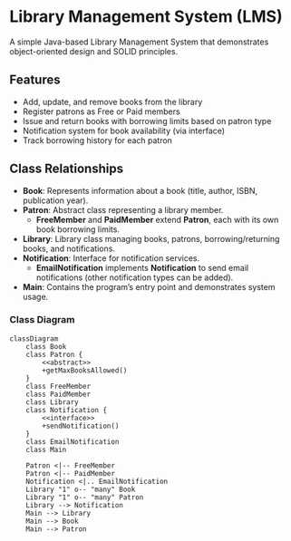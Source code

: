 # Library Management System (LMS)

A simple Java-based Library Management System that demonstrates object-oriented design and SOLID principles.

## Features

- Add, update, and remove books from the library
- Register patrons as Free or Paid members
- Issue and return books with borrowing limits based on patron type
- Notification system for book availability (via interface)
- Track borrowing history for each patron

## Class Relationships

- **Book**: Represents information about a book (title, author, ISBN, publication year).
- **Patron**: Abstract class representing a library member.
    - **FreeMember** and **PaidMember** extend **Patron**, each with its own book borrowing limits.
- **Library**: Library class managing books, patrons, borrowing/returning books, and notifications.
- **Notification**: Interface for notification services.
    - **EmailNotification** implements **Notification** to send email notifications (other notification types can be added).
- **Main**: Contains the program’s entry point and demonstrates system usage.

### Class Diagram

```mermaid
classDiagram
    class Book
    class Patron {
        <<abstract>>
        +getMaxBooksAllowed()
    }
    class FreeMember
    class PaidMember
    class Library
    class Notification {
        <<interface>>
        +sendNotification()
    }
    class EmailNotification
    class Main

    Patron <|-- FreeMember
    Patron <|-- PaidMember
    Notification <|.. EmailNotification
    Library "1" o-- "many" Book
    Library "1" o-- "many" Patron
    Library --> Notification
    Main --> Library
    Main --> Book
    Main --> Patron
```
